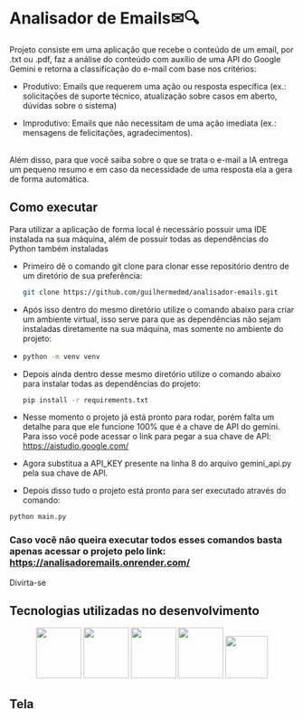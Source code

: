 # Analisador de Emails✉🔍
Projeto consiste em uma aplicação que recebe o conteúdo de um email, por .txt ou .pdf, faz a análise do conteúdo com auxílio de uma API do Google Gemini e retorna 
a classificação do e-mail com base nos critérios:
  <br>
- Produtivo: Emails que requerem uma ação ou resposta específica (ex.: solicitações de suporte técnico, atualização sobre casos em aberto, dúvidas sobre o sistema)

- Improdutivo: Emails que não necessitam de uma ação imediata (ex.: mensagens de felicitações, agradecimentos).
<br>
Além disso, para que você saiba sobre o que se trata o e-mail a IA entrega um pequeno resumo e em caso da necessidade de uma resposta ela a gera de forma automática.  

## Como executar
Para utilizar a aplicação de forma local é necessário possuir uma IDE instalada na sua máquina, além de possuir todas as dependências do Python também instaladas
- Primeiro dê o comando git clone para clonar esse repositório dentro de um diretório de sua preferência:
  ```bash
  git clone https://github.com/guilhermedmd/analisador-emails.git
  ```
- Após isso dentro do mesmo diretório utilize o comando abaixo para criar um ambiente virtual, isso serve para que as dependências não sejam instaladas diretamente na sua máquina, mas somente no ambiente do projeto:
- ```bash
  python -m venv venv
  ```
- Depois ainda dentro desse mesmo diretório utilize o comando abaixo para instalar todas as dependências do projeto:
  ```bash
  pip install -r requirements.txt
  ```
- Nesse momento o projeto já está pronto para rodar, porém falta um detalhe para que ele funcione 100% que é a chave de API do gemini. Para isso você pode acessar o link para pegar a sua chave de API: https://aistudio.google.com/

- Agora substitua a API_KEY presente na linha 8 do arquivo gemini_api.py pela sua chave de API.
  
- Depois disso tudo o projeto está pronto para ser executado através do comando:
```bash
python main.py
```

### Caso você não queira executar todos esses comandos basta apenas acessar o projeto pelo link: https://analisadoremails.onrender.com/
Divirta-se

## Tecnologias utilizadas no desenvolvimento
<div align=center>
<img height="90" width="80" src="https://cdn.jsdelivr.net/gh/devicons/devicon@latest/icons/python/python-original-wordmark.svg" />
<img height="90" width="80" src="https://cdn.jsdelivr.net/gh/devicons/devicon@latest/icons/flask/flask-original-wordmark.svg" />
<img height="90" width="80" src="https://cdn.jsdelivr.net/gh/devicons/devicon@latest/icons/html5/html5-original.svg" />
<img height="90" width="80" src="https://cdn.jsdelivr.net/gh/devicons/devicon@latest/icons/css3/css3-original.svg" />
<img height="75" width="75" src="https://cdn.jsdelivr.net/gh/devicons/devicon@latest/icons/javascript/javascript-original.svg" />
</div>
          
          
          
                  

## Tela
